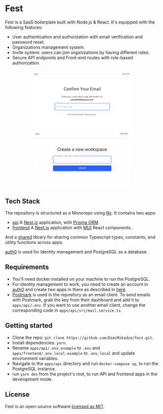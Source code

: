 # Fest

Fest is a SaaS boilerplate built with Node.js & React. It's equipped with the following features:

- User authentication and authorization with email verification and password reset.
- Organizations management system.
- Invite system: users can join organizations by having different roles.
- Secure API endpoints and Front-end routes with role-based authorization.

<p align="center">
  <kbd>
    <img width="320" src="https://github.com/DimiMikadze/fest/blob/main/screenshot2.png">
  </kbd>
  <kbd>
    <img width="320" src="https://github.com/DimiMikadze/fest/blob/main/screenshot.png">
  </kbd>
</p>

## Tech Stack

The repository is structured as a Monorepo using [Nx](https://nx.dev). It contains two apps:

- [api](./apps/api) A [Nest.js](https://nestjs.com/) application, with [Prisma ORM](https://www.prisma.io/).
- [frontend](./apps/frontend) A [Next.js](https://nextjs.org/) application with [MUI](https://mui.com/) React components.

And a [shared](./libs/shared) library for sharing common Typescript types, constants, and utility functions across apps.

[auth0](https://auth0.com/) is used for Identity management and PostgreSQL as a database.

## Requirements

- You'll need docker installed on your machine to run the PostgreSQL.
- For identity management to work, you need to create an account in [auth0](https://auth0.com/) and create two apps in there as described in [here](./docs/auth0.md).
- [Postmark](https://postmarkapp.com/) is used in the repository as an email client. To send emails with Postmark, grab the key from their dashboard and add it to `apps/api/.env`. If you want to use another email client, change the corresponding code in `apps/api/src/mail.service.ts`.

## Getting started

- Clone the repo: `git clone https://github.com/DimiMikadze/fest.git`.
- Install dependencies: `yarn`.
- Rename `apps/api/.env.example` to `.env` and `apps/frontend/.env.local.example` to `.env.local` and update environment variables.
- Navigate to the `apps/api` directory and run `docker-compose up`, to run the PostgreSQL instance.
- run `yarn dev` from the project's root, to run API and frontend apps in the development mode.

## License

Fest is an open-source software [licensed as MIT](./LICENSE).
